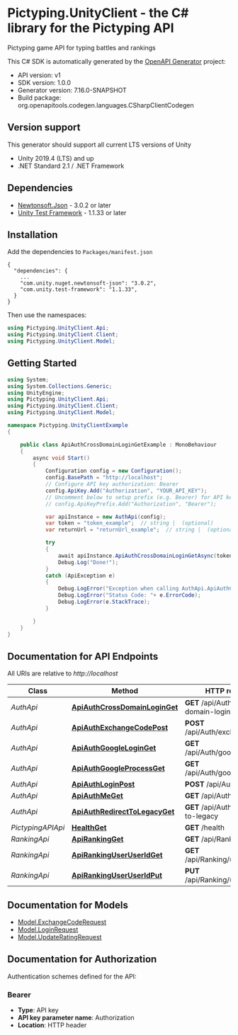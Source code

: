 # Pictyping.UnityClient - the C# library for the Pictyping API

Pictyping game API for typing battles and rankings

This C# SDK is automatically generated by the [OpenAPI Generator](https://openapi-generator.tech) project:

- API version: v1
- SDK version: 1.0.0
- Generator version: 7.16.0-SNAPSHOT
- Build package: org.openapitools.codegen.languages.CSharpClientCodegen

<a id="version-support"></a>
## Version support
This generator should support all current LTS versions of Unity
- Unity 2019.4 (LTS) and up
- .NET Standard 2.1 / .NET Framework

<a id="dependencies"></a>
## Dependencies

- [Newtonsoft.Json](https://docs.unity3d.com/Packages/com.unity.nuget.newtonsoft-json@3.0/manual/index.html) - 3.0.2 or later
- [Unity Test Framework](https://docs.unity3d.com/Packages/com.unity.test-framework@1.1/manual/index.html) - 1.1.33 or later

<a id="installation"></a>
## Installation
Add the dependencies to `Packages/manifest.json`
```
{
  "dependencies": {
    ...
    "com.unity.nuget.newtonsoft-json": "3.0.2",
    "com.unity.test-framework": "1.1.33",
  }
}
```

Then use the namespaces:
```csharp
using Pictyping.UnityClient.Api;
using Pictyping.UnityClient.Client;
using Pictyping.UnityClient.Model;
```

<a id="getting-started"></a>
## Getting Started

```csharp
using System;
using System.Collections.Generic;
using UnityEngine;
using Pictyping.UnityClient.Api;
using Pictyping.UnityClient.Client;
using Pictyping.UnityClient.Model;

namespace Pictyping.UnityClientExample
{

    public class ApiAuthCrossDomainLoginGetExample : MonoBehaviour
    {
        async void Start()
        {
            Configuration config = new Configuration();
            config.BasePath = "http://localhost";
            // Configure API key authorization: Bearer
            config.ApiKey.Add("Authorization", "YOUR_API_KEY");
            // Uncomment below to setup prefix (e.g. Bearer) for API key, if needed
            // config.ApiKeyPrefix.Add("Authorization", "Bearer");

            var apiInstance = new AuthApi(config);
            var token = "token_example";  // string |  (optional) 
            var returnUrl = "returnUrl_example";  // string |  (optional) 

            try
            {
                await apiInstance.ApiAuthCrossDomainLoginGetAsync(token, returnUrl);
                Debug.Log("Done!");
            }
            catch (ApiException e)
            {
                Debug.LogError("Exception when calling AuthApi.ApiAuthCrossDomainLoginGet: " + e.Message );
                Debug.LogError("Status Code: "+ e.ErrorCode);
                Debug.LogError(e.StackTrace);
            }

        }
    }
}
```

<a id="documentation-for-api-endpoints"></a>
## Documentation for API Endpoints

All URIs are relative to *http://localhost*

Class | Method | HTTP request | Description
------------ | ------------- | ------------- | -------------
*AuthApi* | [**ApiAuthCrossDomainLoginGet**](AuthApi.md#apiauthcrossdomainloginget) | **GET** /api/Auth/cross-domain-login | 
*AuthApi* | [**ApiAuthExchangeCodePost**](AuthApi.md#apiauthexchangecodepost) | **POST** /api/Auth/exchange-code | 
*AuthApi* | [**ApiAuthGoogleLoginGet**](AuthApi.md#apiauthgoogleloginget) | **GET** /api/Auth/google/login | 
*AuthApi* | [**ApiAuthGoogleProcessGet**](AuthApi.md#apiauthgoogleprocessget) | **GET** /api/Auth/google/process | 
*AuthApi* | [**ApiAuthLoginPost**](AuthApi.md#apiauthloginpost) | **POST** /api/Auth/login | 
*AuthApi* | [**ApiAuthMeGet**](AuthApi.md#apiauthmeget) | **GET** /api/Auth/me | 
*AuthApi* | [**ApiAuthRedirectToLegacyGet**](AuthApi.md#apiauthredirecttolegacyget) | **GET** /api/Auth/redirect-to-legacy | 
*PictypingAPIApi* | [**HealthGet**](PictypingAPIApi.md#healthget) | **GET** /health | 
*RankingApi* | [**ApiRankingGet**](RankingApi.md#apirankingget) | **GET** /api/Ranking | 
*RankingApi* | [**ApiRankingUserUserIdGet**](RankingApi.md#apirankinguseruseridget) | **GET** /api/Ranking/user/{userId} | 
*RankingApi* | [**ApiRankingUserUserIdPut**](RankingApi.md#apirankinguseruseridput) | **PUT** /api/Ranking/user/{userId} | 


<a id="documentation-for-models"></a>
## Documentation for Models

 - [Model.ExchangeCodeRequest](ExchangeCodeRequest.md)
 - [Model.LoginRequest](LoginRequest.md)
 - [Model.UpdateRatingRequest](UpdateRatingRequest.md)


<a id="documentation-for-authorization"></a>
## Documentation for Authorization


Authentication schemes defined for the API:
<a id="Bearer"></a>
### Bearer

- **Type**: API key
- **API key parameter name**: Authorization
- **Location**: HTTP header

